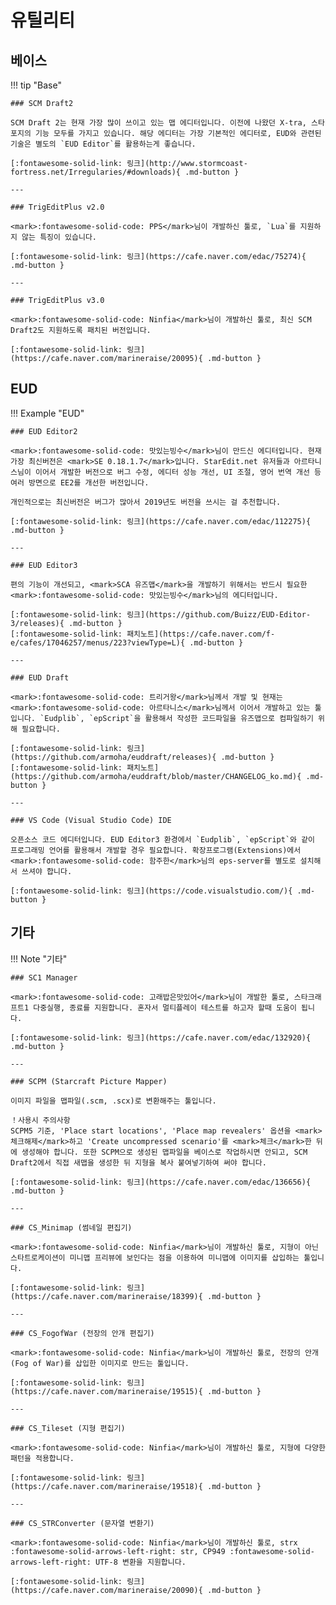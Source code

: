# 유틸리티

## 베이스

!!! tip "Base"

    ### SCM Draft2
    
    SCM Draft 2는 현재 가장 많이 쓰이고 있는 맵 에디터입니다. 이전에 나왔던 X-tra, 스타포지의 기능 모두를 가지고 있습니다. 해당 에디터는 가장 기본적인 에디터로, EUD와 관련된 기술은 별도의 `EUD Editor`를 활용하는게 좋습니다.  

    [:fontawesome-solid-link: 링크](http://www.stormcoast-fortress.net/Irregularies/#downloads){ .md-button }

    ---

    ### TrigEditPlus v2.0

    <mark>:fontawesome-solid-code: PPS</mark>님이 개발하신 툴로, `Lua`를 지원하지 않는 특징이 있습니다.
    
    [:fontawesome-solid-link: 링크](https://cafe.naver.com/edac/75274){ .md-button }

    ---

    ### TrigEditPlus v3.0

    <mark>:fontawesome-solid-code: Ninfia</mark>님이 개발하신 툴로, 최신 SCM Draft2도 지원하도록 패치된 버전입니다.

    [:fontawesome-solid-link: 링크](https://cafe.naver.com/marineraise/20095){ .md-button }

## EUD

!!! Example "EUD"

    ### EUD Editor2

    <mark>:fontawesome-solid-code: 맛있는빙수</mark>님이 만드신 에디터입니다. 현재 가장 최신버전은 <mark>SE 0.18.1.7</mark>입니다. StarEdit.net 유저들과 아르타니스님이 이어서 개발한 버전으로 버그 수정, 에디터 성능 개선, UI 조절, 영어 번역 개선 등 여러 방면으로 EE2를 개선한 버전입니다.  

    개인적으로는 최신버전은 버그가 많아서 2019년도 버전을 쓰시는 걸 추천합니다.  
    
    [:fontawesome-solid-link: 링크](https://cafe.naver.com/edac/112275){ .md-button }

    ---

    ### EUD Editor3
    
    편의 기능이 개선되고, <mark>SCA 유즈맵</mark>을 개발하기 위해서는 반드시 필요한 <mark>:fontawesome-solid-code: 맛있는빙수</mark>님의 에디터입니다.  
    
    [:fontawesome-solid-link: 링크](https://github.com/Buizz/EUD-Editor-3/releases){ .md-button }
    [:fontawesome-solid-link: 패치노트](https://cafe.naver.com/f-e/cafes/17046257/menus/223?viewType=L){ .md-button }

    ---

    ### EUD Draft

    <mark>:fontawesome-solid-code: 트리거왕</mark>님께서 개발 및 현재는 <mark>:fontawesome-solid-code: 아르타니스</mark>님께서 이어서 개발하고 있는 툴입니다. `Eudplib`, `epScript`을 활용해서 작성한 코드파일을 유즈맵으로 컴파일하기 위해 필요합니다.  
    
    [:fontawesome-solid-link: 링크](https://github.com/armoha/euddraft/releases){ .md-button }
    [:fontawesome-solid-link: 패치노트](https://github.com/armoha/euddraft/blob/master/CHANGELOG_ko.md){ .md-button }
    
    ---

    ### VS Code (Visual Studio Code) IDE

    오픈소스 코드 에디터입니다. EUD Editor3 환경에서 `Eudplib`, `epScript`와 같이 프로그래밍 언어를 활용해서 개발할 경우 필요합니다. 확장프로그램(Extensions)에서 <mark>:fontawesome-solid-code: 함주한</mark>님의 eps-server를 별도로 설치해서 쓰셔야 합니다.  
    
    [:fontawesome-solid-link: 링크](https://code.visualstudio.com/){ .md-button }

## 기타

!!! Note "기타"

    ### SC1 Manager

    <mark>:fontawesome-solid-code: 고래밥은맛있어</mark>님이 개발한 툴로, 스타크래프트1 다중실행, 종료를 지원합니다. 혼자서 멀티플레이 테스트를 하고자 할때 도움이 됩니다.  
    
    [:fontawesome-solid-link: 링크](https://cafe.naver.com/edac/132920){ .md-button }

    ---

    ### SCPM (Starcraft Picture Mapper)

    이미지 파일을 맵파일(.scm, .scx)로 변환해주는 툴입니다.  
    
    ！사용시 주의사항  
    SCPM5 기준, 'Place start locations', 'Place map revealers' 옵션을 <mark>체크해제</mark>하고 'Create uncompressed scenario'를 <mark>체크</mark>한 뒤에 생성해야 합니다. 또한 SCPM으로 생성된 맵파일을 베이스로 작업하시면 안되고, SCM Draft2에서 직접 새맵을 생성한 뒤 지형을 복사 붙여넣기하여 써야 합니다.  
    
    [:fontawesome-solid-link: 링크](https://cafe.naver.com/edac/136656){ .md-button }

    ---

    ### CS_Minimap (썸네일 편집기)

    <mark>:fontawesome-solid-code: Ninfia</mark>님이 개발하신 툴로, 지형이 아닌 스타트로케이션이 미니맵 프리뷰에 보인다는 점을 이용하여 미니맵에 이미지를 삽입하는 툴입니다.

    [:fontawesome-solid-link: 링크](https://cafe.naver.com/marineraise/18399){ .md-button }

    ---
    
    ### CS_FogofWar (전장의 안개 편집기)

    <mark>:fontawesome-solid-code: Ninfia</mark>님이 개발하신 툴로, 전장의 안개 (Fog of War)를 삽입한 이미지로 만드는 툴입니다.

    [:fontawesome-solid-link: 링크](https://cafe.naver.com/marineraise/19515){ .md-button }
    
    ---    

    ### CS_Tileset (지형 편집기)

    <mark>:fontawesome-solid-code: Ninfia</mark>님이 개발하신 툴로, 지형에 다양한 패턴을 적용합니다.

    [:fontawesome-solid-link: 링크](https://cafe.naver.com/marineraise/19518){ .md-button }

    ---
    
    ### CS_STRConverter (문자열 변환기)
    
    <mark>:fontawesome-solid-code: Ninfia</mark>님이 개발하신 툴로, strx :fontawesome-solid-arrows-left-right: str, CP949 :fontawesome-solid-arrows-left-right: UTF-8 변환을 지원합니다.

    [:fontawesome-solid-link: 링크](https://cafe.naver.com/marineraise/20090){ .md-button }
    